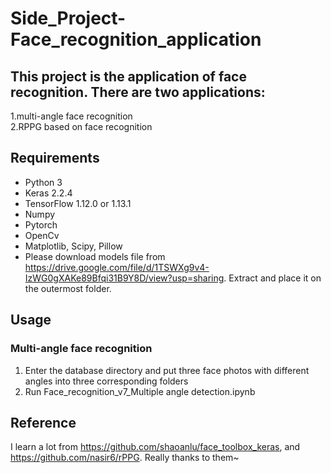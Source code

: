 # Side_Project-Face_recognition_application
## This project is the application of face recognition. There are two applications:
1.multi-angle face recognition
<br>2.RPPG based on face recognition
## Requirements
- Python 3
- Keras 2.2.4
- TensorFlow 1.12.0 or 1.13.1
- Numpy
- Pytorch
- OpenCv
- Matplotlib, Scipy, Pillow
- Please download models file from https://drive.google.com/file/d/1TSWXg9v4-IzWG0gXAKe89Bfqi31B9Y8D/view?usp=sharing. Extract and place it on the outermost folder.
## Usage
### Multi-angle face recognition
1. Enter the database directory and put three face photos with different angles into three corresponding folders
2. Run Face_recognition_v7_Multiple angle detection.ipynb

## Reference
I learn a lot from https://github.com/shaoanlu/face_toolbox_keras, and https://github.com/nasir6/rPPG. Really thanks to them~
